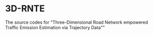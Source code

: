 # 3D-RNTE
The source codes for "Three-Dimensional Road Network empowered Traffic Emission Estimation via Trajectory Data""
